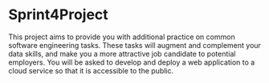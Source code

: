 # Sprint4Project
This project aims to provide you with additional practice on common software engineering tasks. These tasks will augment and complement your data skills, and make you a more attractive job candidate to potential employers.  You will be asked to develop and deploy a web application to a cloud service so that it is accessible to the public.
